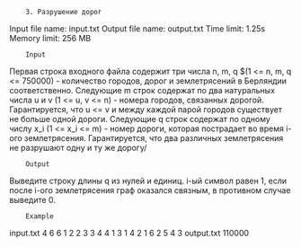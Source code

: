 		3. Разрушение дорог

Input file name: input.txt
Output file name: output.txt
Time limit: 1.25s
Memory limit: 256 MB

		Input
Первая строка входного файла содержит три числа n, m, q $(1 <= n, m, q <= 750000) - количество городов, дорог и землетрясений в Берляндии соответственно. Следующие m строк содержат по два натуральных числа u и v (1 <= u, v <= n) - номера городов, связанных дорогой. Гарантируется, что u <= v и между каждой парой городов существует не больше одной дороги. Следующие q строк содержат по одному числу x_i (1 <= x_i <= m) - номер дороги, которая пострадает во время i-ого землетрясения. Гарантируется, что два различных землетрясения не разрушают одну и ту же дорогу/

		Output
Выведите строку длины q из нулей и единиц. i-ый символ равен 1, если после i-ого землетрясения граф оказался связным, в противном случае выведите 0.

		Example
input.txt
4 6 6
1 2
2 3
3 4
4 1
3 1
4 2
1
6
2
5
4
3
output.txt
110000
